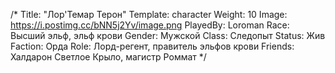 /*
Title: "Лор'Темар Терон"
Template: character
Weight: 10
Image: https://i.postimg.cc/bNN5j2Yv/image.png
PlayedBy: Loroman
Race: Высший эльф, эльф крови
Gender: Мужской
Class: Следопыт
Status: Жив
Faction: Орда
Role: Лорд-регент, правитель эльфов крови
Friends: Халдарон Светлое Крыло, магистр Роммат
*/